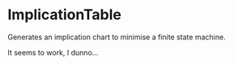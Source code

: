 ImplicationTable
================

Generates an implication chart to minimise a finite state machine.

It seems to work, I dunno...
